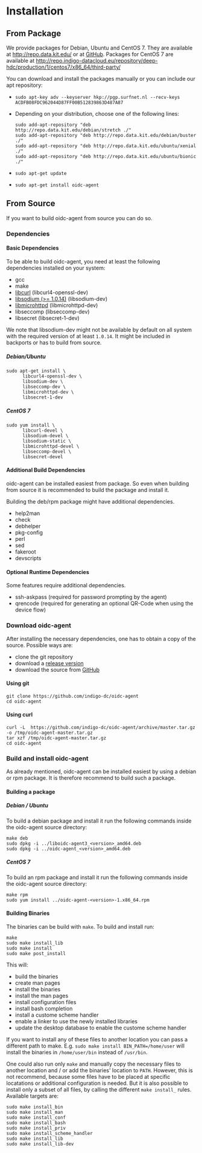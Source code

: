 # Installation
## From Package
We provide packages for Debian, Ubuntu and CentOS 7. They are available at
http://repo.data.kit.edu/ or at [GitHub](https://github.com/indigo-dc/oidc-agent/releases).
Packages for CentOS 7 are available at http://repo.indigo-datacloud.eu/repository/deep-hdc/production/1/centos7/x86_64/third-party/

You can download and install the packages manually or you can include our apt
repository:

- `sudo apt-key adv --keyserver hkp://pgp.surfnet.nl --recv-keys ACDFB08FDC962044D87FF00B512839863D487A87`

- Depending on your distribution, choose one of the following lines:
     ``` 
     sudo add-apt-repository "deb http://repo.data.kit.edu/debian/stretch ./"
     sudo add-apt-repository "deb http://repo.data.kit.edu/debian/buster ./"
     sudo add-apt-repository "deb http://repo.data.kit.edu/ubuntu/xenial ./"
     sudo add-apt-repository "deb http://repo.data.kit.edu/ubuntu/bionic ./"
     ```
- `sudo apt-get update`
- `sudo apt-get install oidc-agent`

## From Source
If you want to build oidc-agent from source you can do so.

### Dependencies
#### Basic Dependencies
To be able to build oidc-agent, you need at least the following dependencies
installed on your system:
- gcc
- make
- [libcurl](https://curl.haxx.se/libcurl/) (libcurl4-openssl-dev)  
- [libsodium (>= 1.0.14)](https://download.libsodium.org/doc/) (libsodium-dev)
- [libmicrohttpd](https://www.gnu.org/software/libmicrohttpd/) (libmicrohttpd-dev)
- libseccomp (libseccomp-dev)
- libsecret (libsecret-1-dev)

We note that libsodium-dev  might not be available by default on all system 
with the required version of at least ```1.0.14```. It might be included in backports
or has to build from source.

##### Debian/Ubuntu
```
sudo apt-get install \
      libcurl4-openssl-dev \
      libsodium-dev \
      libseccomp-dev \
      libmicrohttpd-dev \
      libsecret-1-dev
```

##### CentOS 7
```
sudo yum install \
      libcurl-devel \
      libsodium-devel \
      libsodium-static \
      libmicrohttpd-devel \
      libseccomp-devel \
      libsecret-devel
```
#### Additional Build Dependencies
oidc-agent can be installed easiest from package. So even when building from
source it is recommended to build the package and install it.

Building the deb/rpm package might have additional dependencies.
- help2man
- check
- debhelper
- pkg-config
- perl
- sed
- fakeroot
- devscripts

#### Optional Runtime Dependencies
Some features require additional dependencies.
- ssh-askpass (required for password prompting by the agent)
- qrencode    (required for generating an optional QR-Code when using the device flow)

### Download oidc-agent
After installing the necessary dependencies, one has to obtain a copy of the
source. Possible ways are:
- clone the git repository
- download a [release version](https://github.com/indigo-dc/oidc-agent/releases)
- download the source from [GitHub](https://github.com/indigo-dc/oidc-agent)

#### Using git
```
git clone https://github.com/indigo-dc/oidc-agent
cd oidc-agent
```

#### Using curl
```
curl -L  https://github.com/indigo-dc/oidc-agent/archive/master.tar.gz -o /tmp/oidc-agent-master.tar.gz
tar xzf /tmp/oidc-agent-master.tar.gz
cd oidc-agent
```

### Build and install oidc-agent
As already mentioned, oidc-agent can be installed easiest by using a debian or
rpm package. It is therefore recommend to build such a package.

#### Building a package
##### Debian / Ubuntu
To build a debian package and install it run the following commands inside the
oidc-agent source directory:
```
make deb
sudo dpkg -i ../liboidc-agent3_<version>_amd64.deb
sudo dpkg -i ../oidc-agent_<version>_amd64.deb
```

##### CentOS 7
To build an rpm package and install it run the following commands inside the
oidc-agent source directory:
```
make rpm
sudo yum install ../oidc-agent-<version>-1.x86_64.rpm
```

#### Building Binaries
The binaries can be build with ```make```. To build and install run:
```
make
sudo make install_lib
sudo make install
sudo make post_install
```
This will:
- build the binaries
- create man pages
- install the binaries
- install the man pages
- install configuration files
- install bash completion
- install a custome scheme handler
- enable a linker to use the newly installed libraries
- update the desktop database to enable the custome scheme handler

If you want to install any of these files to another location you can pass a
different path to make.
E.g. ```sudo make install BIN_PATH=/home/user``` will install the binaries in
```/home/user/bin``` instead of ```/usr/bin```.

One could also run only ```make``` and manually copy the necessary
files to another location and / or add the binaries' location to ```PATH```.
However, this is not recommend, because some files have to be placed at specific
locatations or additional configuration is needed. But it is also possible to
install only a subset of all files, by calling the different ```make install_```
rules. Available targets are:
```
sudo make install_bin
sudo make install_man
sudo make install_conf
sudo make install_bash
sudo make install_priv
sudo make install_scheme_handler
sudo make install_lib
sudo make install_lib-dev
```

